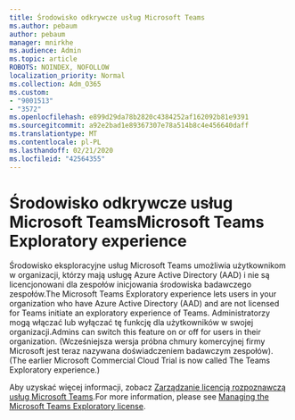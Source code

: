 ```yaml
---
title: Środowisko odkrywcze usług Microsoft Teams
ms.author: pebaum
author: pebaum
manager: mnirkhe
ms.audience: Admin
ms.topic: article
ROBOTS: NOINDEX, NOFOLLOW
localization_priority: Normal
ms.collection: Adm_O365
ms.custom:
- "9001513"
- "3572"
ms.openlocfilehash: e899d29da78b2820c4384252af162092b81e9391
ms.sourcegitcommit: a92e2bad1e89367307e78a514b8c4e456640daff
ms.translationtype: MT
ms.contentlocale: pl-PL
ms.lasthandoff: 02/21/2020
ms.locfileid: "42564355"
---
```

# <a name="microsoft-teams-exploratory-experience"></a><span data-ttu-id="3f6ab-102">Środowisko odkrywcze usług Microsoft Teams</span><span class="sxs-lookup"><span data-stu-id="3f6ab-102">Microsoft Teams Exploratory experience</span></span>

<span data-ttu-id="3f6ab-103">Środowisko eksploracyjne usług Microsoft Teams umożliwia użytkownikom w organizacji, którzy mają usługę Azure Active Directory (AAD) i nie są licencjonowani dla zespołów inicjowania środowiska badawczego zespołów.</span><span class="sxs-lookup"><span data-stu-id="3f6ab-103">The Microsoft Teams Exploratory experience lets users in your organization who have Azure Active Directory (AAD) and are not licensed for Teams initiate an exploratory experience of Teams.</span></span> <span data-ttu-id="3f6ab-104">Administratorzy mogą włączać lub wyłączać tę funkcję dla użytkowników w swojej organizacji.</span><span class="sxs-lookup"><span data-stu-id="3f6ab-104">Admins can switch this feature on or off for users in their organization.</span></span> <span data-ttu-id="3f6ab-105">(Wcześniejsza wersja próbna chmury komercyjnej firmy Microsoft jest teraz nazywana doświadczeniem badawczym zespołów).</span><span class="sxs-lookup"><span data-stu-id="3f6ab-105">(The earlier Microsoft Commercial Cloud Trial is now called The Teams Exploratory experience.)</span></span>

<span data-ttu-id="3f6ab-106">Aby uzyskać więcej informacji, zobacz [Zarządzanie licencją rozpoznawczą usług Microsoft Teams](https://docs.microsoft.com/microsoftteams/teams-exploratory/).</span><span class="sxs-lookup"><span data-stu-id="3f6ab-106">For more information, please see [Managing the Microsoft Teams Exploratory license](https://docs.microsoft.com/microsoftteams/teams-exploratory/).</span></span>
